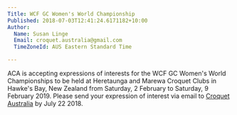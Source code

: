 ```yaml
---
Title: WCF GC Women's World Championship
Published: 2018-07-03T12:41:24.6171182+10:00
Author:
  Name: Susan Linge
  Email: croquet.australia@gmail.com
  TimeZoneId: AUS Eastern Standard Time

---
```

ACA is accepting expressions of interests for the WCF GC Women's World Championships to be held at Heretaunga and Marewa Croquet Clubs in Hawke's Bay, New Zealand from Saturday, 2 February to Saturday, 9 February 2019. Please send your expression of interest via email to [Croquet Australia](mailto:admin@croquet-australia.com.au) by July 22 2018.